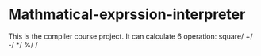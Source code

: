 # Mathmatical-exprssion-interpreter
This is the compiler course project. It can calculate 6 operation:
square/ +/ -/ */ %/ /
